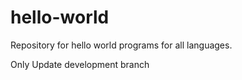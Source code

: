 # hello-world
Repository for hello world programs for all languages.

Only Update development branch

